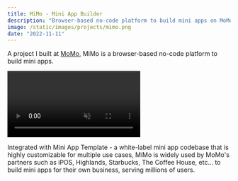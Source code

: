 ```yaml
---
title: MiMo - Mini App Builder
description: "Browser-based no-code platform to build mini apps on MoMo e-wallet"
image: /static/images/projects/mimo.png
date: "2022-11-11"
---
```


A project I built at [MoMo](https://momo.vn), MiMo is a browser-based no-code platform to build mini apps.

<video autoPlay muted loop playsInline class="hero-video">
  <source src="/static/images/projects/mimo.webm" type="video/webm" />
</video>

Integrated with Mini App Template - a white-label mini app codebase that is highly customizable for multiple use cases, MiMo is widely used by MoMo's partners such as iPOS, Highlands, Starbucks, The Coffee House, etc... to build mini apps for their own business, serving millions of users.
